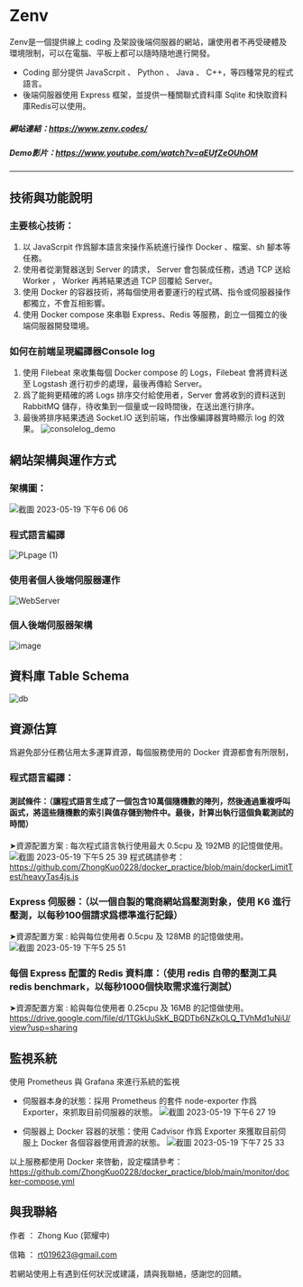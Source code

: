 # Zenv
Zenv是一個提供線上 coding 及架設後端伺服器的網站，讓使用者不再受硬體及環境限制，可以在電腦、平板上都可以隨時隨地進行開發。
* Coding 部分提供 JavaScrpit 、 Python 、 Java 、 C++，等四種常見的程式語言。
* 後端伺服器使用 Express 框架，並提供一種關聯式資料庫 Sqlite 和快取資料庫Redis可以使用。

##### 網站連結：https://www.zenv.codes/
##### Demo影片：https://www.youtube.com/watch?v=aEUfZeOUhOM 
---
## 技術與功能說明
### 主要核心技術：
1. 以 JavaScrpit 作爲腳本語言來操作系統進行操作 Docker 、檔案、sh 腳本等任務。
2. 使用者從瀏覽器送到 Server 的請求， Server 會包裝成任務，透過 TCP 送給 Worker ， Worker 再將結果透過 TCP 回覆給 Server。
3. 使用 Docker 的容器技術，將每個使用者要運行的程式碼、指令或伺服器操作都獨立，不會互相影響。
4. 使用 Docker compose 來串聯 Express、Redis 等服務，創立一個獨立的後端伺服器開發環境。
### 如何在前端呈現編譯器Console log
1. 使用 Filebeat 來收集每個 Docker compose 的 Logs，Filebeat 會將資料送至 Logstash 進行初步的處理，最後再傳給 Server。
2. 爲了能夠更精確的將 Logs 排序交付給使用者，Server 會將收到的資料送到 RabbitMQ 儲存，待收集到一個量或一段時間後，在送出進行排序。
3. 最後將排序結果透過 Socket.IO 送到前端，作出像編譯器實時顯示 log 的效果。
![consolelog_demo](https://github.com/ZhongKuo0228/Zenv/assets/119053086/246af9f4-0722-4506-b574-96f10e2c14c9)


## 網站架構與運作方式
### 架構圖：
![截圖 2023-05-19 下午6 06 06](https://github.com/ZhongKuo0228/Zenv/assets/119053086/d70b1743-7122-4367-94ce-e8c577155137)
### 程式語言編譯
![PLpage (1)](https://github.com/ZhongKuo0228/Zenv/assets/119053086/8c66f021-a74d-4d3a-be58-1e30561355a3)
### 使用者個人後端伺服器運作
![WebServer](https://github.com/ZhongKuo0228/Zenv/assets/119053086/71fcfa06-3373-45a3-9630-8222cc4d6f50)
### 個人後端伺服器架構
![image](https://github.com/ZhongKuo0228/Zenv/assets/119053086/735f41b5-666a-42b6-869a-39e5ce505f82)



## 資料庫 Table Schema

![db](https://github.com/ZhongKuo0228/Zenv/assets/119053086/c2056f51-4bd6-4d7a-b23f-2a3155f505b6)

## 資源估算
爲避免部分任務佔用太多運算資源，每個服務使用的 Docker 資源都會有所限制，
### 程式語言編譯：
#### 測試條件：（讓程式語言生成了一個包含10萬個隨機數的陣列，然後通過重複呼叫函式，將這些隨機數的索引與值存儲到物件中。最後，計算出執行這個負載測試的時間）
➤資源配置方案 : 每次程式語言執行使用最大 0.5cpu 及 192MB 的記憶做使用。
![截圖 2023-05-19 下午5 25 39](https://github.com/ZhongKuo0228/Zenv/assets/119053086/2f9e7eed-750b-4fbb-86f0-5593d95609db)
程式碼請參考：https://github.com/ZhongKuo0228/docker_practice/blob/main/dockerLimitTest/heavyTas4js.js
### Express 伺服器：（以一個自製的電商網站爲壓測對象，使用 K6 進行壓測，以每秒100個請求爲標準進行記錄）
➤資源配置方案 : 給與每位使用者 0.5cpu 及 128MB 的記憶做使用。
![截圖 2023-05-19 下午5 25 51](https://github.com/ZhongKuo0228/Zenv/assets/119053086/9f447a52-b81f-4677-918a-a64a9a6824eb)
### 每個 Express 配置的 Redis 資料庫：（使用 redis 自帶的壓測工具 redis benchmark，以每秒1000個快取需求進行測試）
➤資源配置方案 : 給與每位使用者 0.25cpu 及 16MB 的記憶做使用。
https://drive.google.com/file/d/1TGkUuSkK_BQDTb6NZkOLQ_TVhMd1uNiU/view?usp=sharing

## 監視系統
使用 Prometheus 與 Grafana 來進行系統的監視
* 伺服器本身的狀態：採用 Prometheus 的套件 node-exporter 作爲 Exporter，來抓取目前伺服器的狀態。
![截圖 2023-05-19 下午6 27 19](https://github.com/ZhongKuo0228/Zenv/assets/119053086/e2b080c2-f29b-4262-96f3-98eff4db0cc7)

* 伺服器上 Docker 容器的狀態：使用 Cadvisor 作爲 Exporter 來獲取目前伺服上 Docker 各個容器使用資源的狀態。
![截圖 2023-05-19 下午7 25 33](https://github.com/ZhongKuo0228/Zenv/assets/119053086/44fa5609-83df-4008-877b-025e9ff5408e)

以上服務都使用 Docker 來啓動，設定檔請參考：https://github.com/ZhongKuo0228/docker_practice/blob/main/monitor/docker-compose.yml

## 與我聯絡
作者 ： Zhong Kuo (郭耀中)

信箱 ： rt019623@gmail.com

若網站使用上有遇到任何狀況或建議，請與我聯絡，感謝您的回饋。


